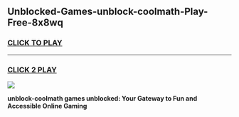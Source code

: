 
## Unblocked-Games-unblock-coolmath-Play-Free-8x8wq
<h3>
<a href="https://premium76.site?title=unblock-coolmath&ref=21A">CLICK TO PLAY</a></h3>
<hr>

<h3>
<a href="https://premium76.site?title=unblock-coolmath&ref=21A">CLICK 2 PLAY</a>
  
</h3>

<a href="https://premium76.site?title=unblock-coolmath&ref=21A"><img src="https://clearcache.store/games.png"></a>


**unblock-coolmath games unblocked: Your Gateway to Fun and Accessible Online Gaming**
